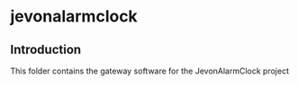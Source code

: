# jevonalarmclock

## Introduction
This folder contains the gateway software for the JevonAlarmClock project



